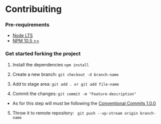 # Contribuiting

### Pre-requirements
- [Node LTS](https://nodejs.org/en)
- [NPM 10.5 >=](https://docs.npmjs.com/downloading-and-installing-node-js-and-npm)

### Get started forking the project

1. Install the dependencies ```npm install```

1. Create a new branch: ```git checkout -d branch-name```

3. Add to stage area: ```git add . or git add file-name```

4. Commit the changes: ```git commit -m "Feature-description"```
- As for this step will must be following the [Conventional Commits 1.0.0](https://www.conventionalcommits.org/en/v1.0.0/#specification)

5. Throw it to remote repository: ``` git push --up-stream origin branch-name```
